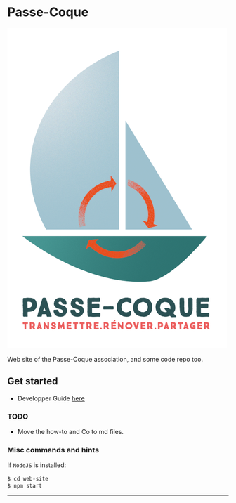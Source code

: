 # Passe-Coque
![Passe-Coque](./web-site/logos/LOGO_PC_rvb.png)

Web site of the Passe-Coque association, and some code repo too.

## Get started

- Developper Guide [here](https://htmlpreview.github.io/?https://github.com/OlivierLD/Passe-Coque/blob/master/web-site/admin/how-to.html)

### TODO
- Move the how-to and Co to md files.

### Misc commands and hints
If `NodeJS` is installed:
```
$ cd web-site
$ npm start
```

---
